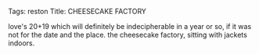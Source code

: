 Tags: reston
Title: CHEESECAKE FACTORY  
  
love's 20+19 which will definitely be indecipherable in a year or so, if it was not for the date and the place. the cheesecake factory, sitting with jackets indoors.